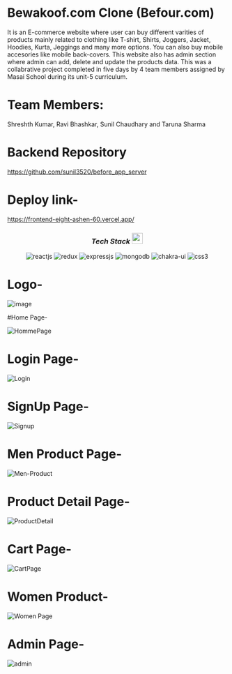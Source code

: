 # Bewakoof.com Clone (Befour.com)

It is an E-commerce website where user can buy different varities of products mainly related to clothing like T-shirt, Shirts, Joggers, Jacket, Hoodies, Kurta, Jeggings and many more options. You can also buy mobile accesories like mobile back-covers. This website also has admin section where admin can add, delete and update the products data.
This was a collabrative project completed in five days by 4 team members assigned by Masai School during its unit-5 curriculum.

# Team Members:

 Shreshth Kumar,
 Ravi Bhashkar,
 Sunil Chaudhary and
 Taruna Sharma
# Backend Repository
https://github.com/sunil3520/before_app_server
# Deploy link-

https://frontend-eight-ashen-60.vercel.app/

<h3 align="center"><i>Tech Stack <img src="https://camo.githubusercontent.com/beb64ff21c883e318e4f5db5231c2ba4175705bea1c9249e82a41ab375db4f75/68747470733a2f2f6d65646961322e67697068792e636f6d2f6d656469612f51737347456d706b79454f684243623765312f67697068792e6769663f6369643d656366303565343761306e336769316266716e74716d6f62386739616964316f796a327772336473336d67373030626c267269643d67697068792e676966" width="25"/></i></h3>
<p align="center">  
  <img src="https://img.shields.io/badge/React-20232A?style=for-the-badge&logo=react&logoColor=61DAFB" alt="reactjs" />  
  <img src="https://img.shields.io/badge/Redux-593D88?style=for-the-badge&logo=redux&logoColor=white" alt="redux" />
   <img src="https://img.shields.io/badge/express.js-6DA55F?style=for-the-badge&logo=node.js&logoColor=white" alt="expressjs"/>
  <img src="https://img.shields.io/badge/MongoDB-4EA94B?style=for-the-badge&logo=mongodb&logoColor=white" alt="mongodb"/>
  <img src="https://img.shields.io/badge/Chakra%20UI-3bc7bd?style=for-the-badge&logo=chakraui&logoColor=white" alt="chakra-ui"/> 
  <img src="https://img.shields.io/badge/CSS3-1572B6?style=for-the-badge&logo=css3&logoColor=white" alt="css3"/>
</p>


# Logo-

![image](https://github.com/atheist31/legit-substance-7075/assets/101830301/16bfcfc7-db74-4fe0-b4ed-a9851a5c8da0)

#Home Page-

![HommePage](https://github.com/atheist31/legit-substance-7075/assets/101830301/6817e503-b4ba-4772-a7e7-7c6974e734e4)


# Login Page-

![Login](https://github.com/atheist31/legit-substance-7075/assets/101830301/f04a2c80-228c-4551-9221-021cd9bb747f)


# SignUp Page-

![Signup](https://github.com/atheist31/legit-substance-7075/assets/101830301/a83840e6-ee2a-4d97-ad12-3c4c5c284899)

# Men Product Page-

![Men-Product](https://github.com/atheist31/legit-substance-7075/assets/101830301/1ab732a2-46d6-4c11-bfcf-fd096c810b4f)


# Product Detail Page-

![ProductDetail](https://github.com/atheist31/legit-substance-7075/assets/101830301/cb0f7d6d-4926-4dee-ae2e-3363a6366edd)


# Cart Page- 

![CartPage](https://github.com/atheist31/legit-substance-7075/assets/101830301/e7c37d6c-95f5-4f59-a573-91447c776574)



# Women Product-

![Women Page](https://github.com/atheist31/legit-substance-7075/assets/101830301/58a9fd12-5898-48f2-8506-41ee364c759a)









# Admin Page-

![admin](https://user-images.githubusercontent.com/107496019/221485853-f7733585-d5b2-45fd-8a8a-9fc9a5cdb371.png)
